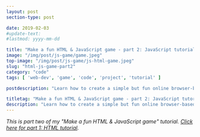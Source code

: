 ```yaml
---
layout: post
section-type: post

date: 2019-02-03
#update-text: 
#lastmod: yyyy-mm-dd

title: "Make a fun HTML & JavaScript game - part 2: JavaScript tutorial"
image: "/img/post/js-game/game.jpeg"
top-image: "/img/post/js-game/js-html-game.jpeg"
slug: "html-js-game-part2"
category: "code"
tags: [ 'web-dev', 'game', 'code', 'project', 'tutorial' ]

postdescription: "Learn how to create a simple but fun online browser-based game with HTML and JavaScript. Part 2: JavaScript tutorial - learn how to add interactivity to web pages using JS."

titletag: "Make a fun HTML & JavaScript game - part 2: JavaScript tutorial"
description: "Learn how to create a simple but fun online browser-based game with HTML and JavaScript. Part 2: JavaScript tutorial - learn how to add interactivity to web pages using JS."
---
```


_This is part two of my "Make a fun HTML & JavaScript game" tutorial. [Click here for part 1: HTML tutorial](/code/2019/html-js-game-part1)._

